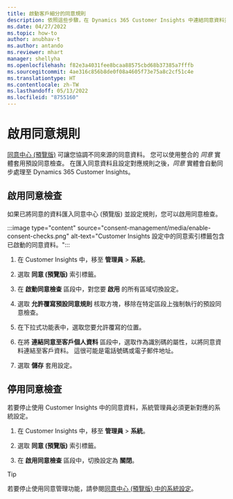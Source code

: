 ```yaml
---
title: 啟動客戶細分的同意規則
description: 依照這些步驟，在 Dynamics 365 Customer Insights 中連結同意資料並啟動同意檢查。 系統管理員也可以停用同意檢查。
ms.date: 04/27/2022
ms.topic: how-to
author: anubhav-t
ms.author: antando
ms.reviewer: mhart
manager: shellyha
ms.openlocfilehash: f82e3a4031fee8bcaa88575cbd68b37385a7fffb
ms.sourcegitcommit: 4ae316c856b8de0f08a4605f73e75a8c2cf51c4e
ms.translationtype: HT
ms.contentlocale: zh-TW
ms.lasthandoff: 05/13/2022
ms.locfileid: "8755160"
---
```

# <a name="activate-consent-rules"></a>啟用同意規則

[同意中心 (預覽版)](consent-management/overview.md) 可讓您協調不同來源的同意資料。 您可以使用整合的 *同意* 實體套用預設同意檢查。 在匯入同意資料且設定對應規則之後，*同意* 實體會自動同步處理至 Dynamics 365 Customer Insights。

## <a name="enable-consent-checks"></a>啟用同意檢查

如果已將同意的資料匯入同意中心 (預覽版) 並設定規則，您可以啟用同意檢查。 

:::image type="content" source="consent-management/media/enable-consent-checks.png" alt-text="Customer Insights 設定中的同意索引標籤包含已啟動的同意資料。":::

1. 在 Customer Insights 中，移至 **管理員** > **系統**。

1. 選取 **同意 (預覽版)** 索引標籤。

1. 在 **啟動同意檢查** 區段中，對您要 **啟用** 的所有區域切換設定。

1. 選取 **允許覆寫預設同意規則** 核取方塊，移除在特定區段上強制執行的預設同意檢查。 

1. 在下拉式功能表中，選取您要允許覆寫的位置。     

1. 在將 **連結同意至客戶個人資料** 區段中，選取作為識別碼的屬性，以將同意資料連結至客戶資料。 這很可能是電話號碼或電子郵件地址。 

1. 選取 **儲存** 套用設定。

## <a name="disable-consent-checks"></a>停用同意檢查

若要停止使用 Customer Insights 中的同意資料，系統管理員必須更新對應的系統設定。

1. 在 Customer Insights 中，移至 **管理員** > **系統**。

1. 選取 **同意 (預覽版)** 索引標籤。

1. 在 **啟用同意檢查** 區段中，切換設定為 **關閉**。

> [!TIP]
> 若要停止使用同意管理功能，請參閱[同意中心 (預覽版) 中的系統設定](consent-management/system-settings.md)。
